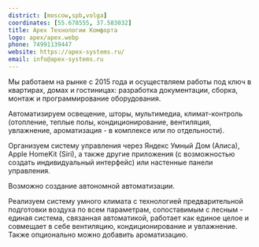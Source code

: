 ```yaml
---
district: [moscow,spb,volga]
coordinates: [55.678555, 37.583032]
title: Apex Технологии Комфорта
logo: apex/apex.webp
phone: 74991139447
website: https://apex-systems.ru/
email: info@apex-systems.ru
---
```


Мы работаем на рынке с 2015 года и осуществляем работы под ключ в квартирах, домах и гостиницах: разработка документации, сборка, монтаж и программирование оборудования.

Автоматизируем освещение, шторы, мультимедиа, климат-контроль (отопление, теплые полы, кондиционирование, вентиляция, увлажнение, ароматизация - в комплексе или по отдельности).

Организуем систему управления через Яндекс Умный Дом (Алиса), Apple HomeKit (Siri), а также другие приложения (с возможностью создать индивидуальный интерфейс) или настенные панели управления.

Возможно создание автономной автоматизации.

Реализуем систему умного климата с технологией предварительной подготовки воздуха по всем параметрам, сопоставимым с лесным - единая система, связанная автоматикой, работает как единое целое и совмещает в себе вентиляцию, кондиционирование и увлажнение.
Также опционально можно добавить ароматизацию.
